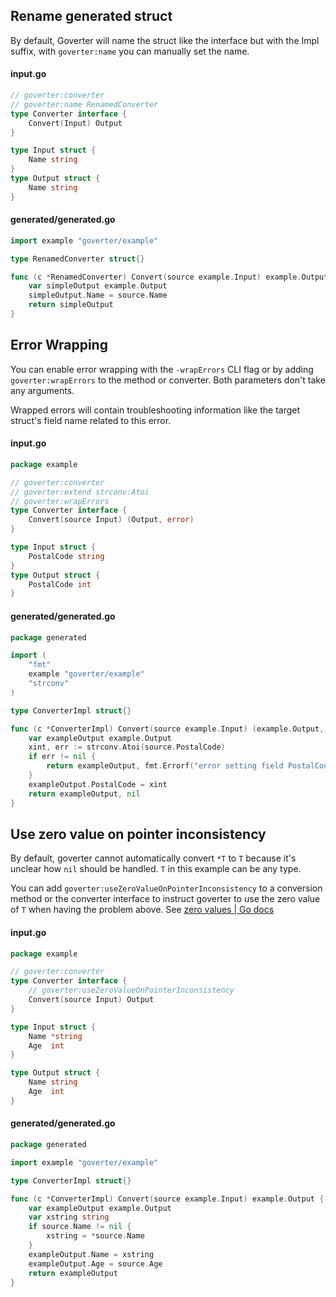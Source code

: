 ## Rename generated struct

By default, Goverter will name the struct like the interface but with the Impl
suffix, with `goverter:name` you can manually set the name.

<!-- tabs:start -->

#### **input.go**

```go
// goverter:converter
// goverter:name RenamedConverter
type Converter interface {
    Convert(Input) Output
}

type Input struct {
    Name string
}
type Output struct {
    Name string
}
```

#### **generated/generated.go**

```go
import example "goverter/example"

type RenamedConverter struct{}

func (c *RenamedConverter) Convert(source example.Input) example.Output {
	var simpleOutput example.Output
	simpleOutput.Name = source.Name
	return simpleOutput
}
```

<!-- tabs:end -->

## Error Wrapping

You can enable error wrapping with the `-wrapErrors` CLI flag or by adding
`goverter:wrapErrors` to the method or converter. Both parameters don't take
any arguments.

Wrapped errors will contain troubleshooting information like the target
struct's field name related to this error.

<!-- tabs:start -->

#### **input.go**

```go
package example

// goverter:converter
// goverter:extend strconv:Atoi
// goverter:wrapErrors
type Converter interface {
    Convert(source Input) (Output, error)
}

type Input struct {
    PostalCode string
}
type Output struct {
    PostalCode int
}
```

#### **generated/generated.go**

```go
package generated

import (
	"fmt"
	example "goverter/example"
	"strconv"
)

type ConverterImpl struct{}

func (c *ConverterImpl) Convert(source example.Input) (example.Output, error) {
	var exampleOutput example.Output
	xint, err := strconv.Atoi(source.PostalCode)
	if err != nil {
		return exampleOutput, fmt.Errorf("error setting field PostalCode: %w", err)
	}
	exampleOutput.PostalCode = xint
	return exampleOutput, nil
}
```

<!-- tabs:end -->

## Use zero value on pointer inconsistency

By default, goverter cannot automatically convert `*T` to `T` because it's
unclear how `nil` should be handled. `T` in this example can be any type.

You can add `goverter:useZeroValueOnPointerInconsistency` to a conversion method
or the converter interface to instruct goverter to use the zero value of `T`
when having the problem above. See [zero values | Go
docs](https://go.dev/tour/basics/12)

<!-- tabs:start -->

#### **input.go**

```go
package example

// goverter:converter
type Converter interface {
	// goverter:useZeroValueOnPointerInconsistency
	Convert(source Input) Output
}

type Input struct {
	Name *string
	Age  int
}

type Output struct {
	Name string
	Age  int
}
```

#### **generated/generated.go**

```go
package generated

import example "goverter/example"

type ConverterImpl struct{}

func (c *ConverterImpl) Convert(source example.Input) example.Output {
	var exampleOutput example.Output
	var xstring string
	if source.Name != nil {
		xstring = *source.Name
	}
	exampleOutput.Name = xstring
	exampleOutput.Age = source.Age
	return exampleOutput
}
```

<!-- tabs:end -->
